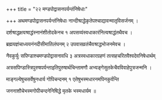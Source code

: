 +++
title = "२२ मण्डपोद्वासनपर्यन्तंनिषेधाः"

+++
अथमण्डपोद्वासनपर्यन्तंनिषेधाः नान्दीश्राद्धेकृतेपश्चाद्यावन्मातृविसर्जनम् ।

दर्शश्राद्धक्षयश्राद्धंस्नानंशीतोदकेनच १ अपसव्यंस्वधाकारंनित्यश्राद्धंतथैवच ।

ब्रह्मयज्ञंचाध्ययनंनदीसीमातिलंघनम् २ उपवासव्रतंचैवश्राद्धभोजनमेवच ।

नैवकुर्युः सपिण्डाश्चमण्डपोद्वासनावधि ३ अत्रस्वधाकारग्रहणं तत्सहचरितवैश्वदेवनिषेधार्थम्

अत्रसपिण्डास्त्रिपुरुषपर्यन्ताइतिपुरुषार्थचिन्तामणौ अभ्यङ्गेसुतकेचैवविवाहेपुत्रजन्मनि ।

माङ्गल्येषुचसर्वेषुनधार्य गोपिचन्दनम् १ एतेषुभस्मधारनमपिनकुर्वन्ति

जननाशौचेभस्मगोपीचन्दनेनिषिद्धे मृतके भस्मधार्यम ॥

